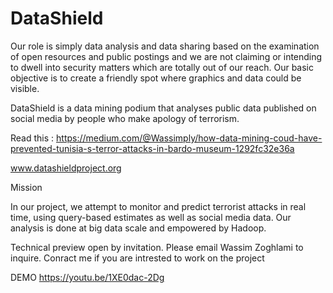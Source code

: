 # DataShield
Our role is simply data analysis and data sharing based on the examination of open resources and public postings and we are not claiming or intending to dwell into security matters which are totally out of our reach. Our basic objective is to create a friendly spot where graphics and data could be visible.

DataShield is a data mining podium that analyses public data  published on social media by people who make apology of terrorism.

Read this : https://medium.com/@Wassimply/how-data-mining-coud-have-prevented-tunisia-s-terror-attacks-in-bardo-museum-1292fc32e36a

www.datashieldproject.org

 Mission 
 
In our project, we attempt to monitor and predict terrorist attacks in real time, using query-based estimates as well as social media data. Our analysis is done at big data scale and empowered by Hadoop.

Technical preview open by invitation. Please email Wassim Zoghlami to inquire.
Conract me if you are intrested to work on the project 


DEMO https://youtu.be/1XE0dac-2Dg
